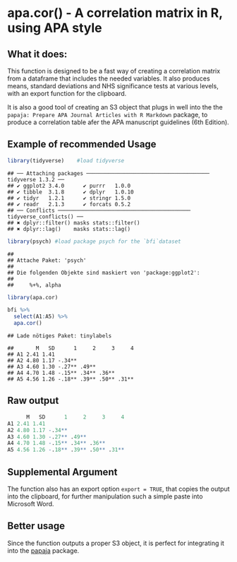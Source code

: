 
<!-- README.md is generated from README.Rmd. Please edit that file -->

# apa.cor() - A correlation matrix in R, using APA style

## What it does:

This function is designed to be a fast way of creating a correlation
matrix from a dataframe that includes the needed variables. It also
produces means, standard deviations and NHS significance tests at
various levels, with an export function for the clipboard.

It is also a good tool of creating an S3 object that plugs in well into
the the `papaja: Prepare APA Journal Articles with R Markdown` package,
to produce a correlation table afer the APA manuscript guidelines (6th
Edition).

## Example of recommended Usage

``` r
library(tidyverse)    #load tidyverse
```

    ## ── Attaching packages ─────────────────────────────────────── tidyverse 1.3.2 ──
    ## ✔ ggplot2 3.4.0      ✔ purrr   1.0.0 
    ## ✔ tibble  3.1.8      ✔ dplyr   1.0.10
    ## ✔ tidyr   1.2.1      ✔ stringr 1.5.0 
    ## ✔ readr   2.1.3      ✔ forcats 0.5.2 
    ## ── Conflicts ────────────────────────────────────────── tidyverse_conflicts() ──
    ## ✖ dplyr::filter() masks stats::filter()
    ## ✖ dplyr::lag()    masks stats::lag()

``` r
library(psych) #load package psych for the `bfi`dataset
```

    ## 
    ## Attache Paket: 'psych'
    ## 
    ## Die folgenden Objekte sind maskiert von 'package:ggplot2':
    ## 
    ##     %+%, alpha

``` r
library(apa.cor)

bfi %>% 
  select(A1:A5) %>% 
  apa.cor()
```

    ## Lade nötiges Paket: tinylabels

    ##       M   SD      1     2     3     4
    ## A1 2.41 1.41                         
    ## A2 4.80 1.17 -.34**                  
    ## A3 4.60 1.30 -.27** .49**            
    ## A4 4.70 1.48 -.15** .34** .36**      
    ## A5 4.56 1.26 -.18** .39** .50** .31**

## Raw output

``` r
      M   SD      1     2     3     4
A1 2.41 1.41                         
A2 4.80 1.17 -.34**                  
A3 4.60 1.30 -.27** .49**            
A4 4.70 1.48 -.15** .34** .36**      
A5 4.56 1.26 -.18** .39** .50** .31**  
```

## Supplemental Argument

The function also has an export option `export = TRUE`, that copies the
output into the clipboard, for further manipulation such a simple paste
into Microsoft Word.

## Better usage

Since the function outputs a proper S3 object, it is perfect for
integrating it into the [papaja](https://github.com/crsh/papaja)
package.
